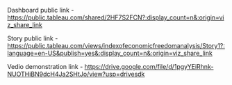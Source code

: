 Dashboard public link - https://public.tableau.com/shared/2HF7S2FCN?:display_count=n&:origin=viz_share_link

Story public link - https://public.tableau.com/views/indexofeconomicfreedomanalysis/Story1?:language=en-US&publish=yes&:display_count=n&:origin=viz_share_link

Vedio demonstration link - https://drive.google.com/file/d/1pgyYEiRhnk-NUOTHiBN9dcH4Ja2SHtJo/view?usp=drivesdk
